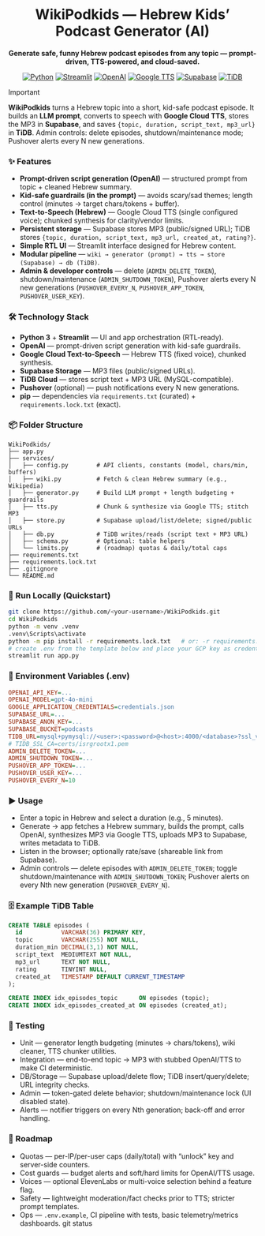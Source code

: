 <h1 align="center">WikiPodkids — Hebrew Kids’ Podcast Generator (AI)</h1>

<p align="center"><strong>Generate safe, funny Hebrew podcast episodes from any topic — prompt-driven, TTS-powered, and cloud-saved.</strong></p>

<p align="center">
  <a href="#"><img alt="Python" src="https://img.shields.io/badge/Python-3.x-informational"></a>
  <a href="#"><img alt="Streamlit" src="https://img.shields.io/badge/Streamlit-app-brightgreen"></a>
  <a href="#"><img alt="OpenAI" src="https://img.shields.io/badge/OpenAI-prompt--driven-blue"></a>
  <a href="#"><img alt="Google TTS" src="https://img.shields.io/badge/Google%20TTS-Hebrew-ff69b4"></a>
  <a href="#"><img alt="Supabase" src="https://img.shields.io/badge/Supabase-storage-success"></a>
  <a href="#"><img alt="TiDB" src="https://img.shields.io/badge/TiDB-MySQL%20compatible-orange"></a>
</p>

> [!IMPORTANT]
> **WikiPodkids** turns a Hebrew topic into a short, kid-safe podcast episode. It builds an **LLM prompt**, converts to speech with **Google Cloud TTS**, stores the MP3 in **Supabase**, and saves `{topic, duration, script_text, mp3_url}` in **TiDB**. Admin controls: delete episodes, shutdown/maintenance mode; Pushover alerts every N new generations.


### ✨ Features
- **Prompt-driven script generation (OpenAI)** — structured prompt from topic + cleaned Hebrew summary.
- **Kid-safe guardrails (in the prompt)** — avoids scary/sad themes; length control (minutes → target chars/tokens + buffer).
- **Text-to-Speech (Hebrew)** — Google Cloud TTS (single configured voice); chunked synthesis for clarity/vendor limits.
- **Persistent storage** — Supabase stores MP3 (public/signed URL); TiDB stores `{topic, duration, script_text, mp3_url, created_at, rating?}`.
- **Simple RTL UI** — Streamlit interface designed for Hebrew content.
- **Modular pipeline** — `wiki → generator (prompt) → tts → store (Supabase) → db (TiDB)`.
- **Admin & developer controls** — delete (`ADMIN_DELETE_TOKEN`), shutdown/maintenance (`ADMIN_SHUTDOWN_TOKEN`), Pushover alerts every N new generations (`PUSHOVER_EVERY_N`, `PUSHOVER_APP_TOKEN`, `PUSHOVER_USER_KEY`).


### 🛠 Technology Stack
- **Python 3** + **Streamlit** — UI and app orchestration (RTL-ready).
- **OpenAI** — prompt-driven script generation with kid-safe guardrails.
- **Google Cloud Text-to-Speech** — Hebrew TTS (fixed voice), chunked synthesis.
- **Supabase Storage** — MP3 files (public/signed URLs).
- **TiDB Cloud** — stores script text + MP3 URL (MySQL-compatible).
- **Pushover** (optional) — push notifications every N new generations.
- **pip** — dependencies via `requirements.txt` (curated) + `requirements.lock.txt` (exact).


### 📦 Folder Structure
```
WikiPodkids/
├── app.py
├── services/
│   ├── config.py        # API clients, constants (model, chars/min, buffers)
│   ├── wiki.py          # Fetch & clean Hebrew summary (e.g., Wikipedia)
│   ├── generator.py     # Build LLM prompt + length budgeting + guardrails
│   ├── tts.py           # Chunk & synthesize via Google TTS; stitch MP3
│   ├── store.py         # Supabase upload/list/delete; signed/public URLs
│   ├── db.py            # TiDB writes/reads (script text + MP3 URL)
│   ├── schema.py        # Optional: table helpers
│   └── limits.py        # (roadmap) quotas & daily/total caps
├── requirements.txt
├── requirements.lock.txt
├── .gitignore
└── README.md
```

### 🚀 Run Locally (Quickstart)

```bash
git clone https://github.com/<your-username>/WikiPodkids.git
cd WikiPodkids
python -m venv .venv
.venv\Scripts\activate
python -m pip install -r requirements.lock.txt   # or: -r requirements.txt
# create .env from the template below and place your GCP key as credentials.json
streamlit run app.py
```


### 🔑 Environment Variables (.env)

```ini
OPENAI_API_KEY=...
OPENAI_MODEL=gpt-4o-mini
GOOGLE_APPLICATION_CREDENTIALS=credentials.json
SUPABASE_URL=...
SUPABASE_ANON_KEY=...
SUPABASE_BUCKET=podcasts
TIDB_URL=mysql+pymysql://<user>:<password>@<host>:4000/<database>?ssl_verify_identity=true
# TIDB_SSL_CA=certs/isrgrootx1.pem
ADMIN_DELETE_TOKEN=...
ADMIN_SHUTDOWN_TOKEN=...
PUSHOVER_APP_TOKEN=...
PUSHOVER_USER_KEY=...
PUSHOVER_EVERY_N=10
```

### ▶️ Usage
- Enter a topic in Hebrew and select a duration (e.g., 5 minutes).
- Generate → app fetches a Hebrew summary, builds the prompt, calls OpenAI, synthesizes MP3 via Google TTS, uploads MP3 to Supabase, writes metadata to TiDB.
- Listen in the browser; optionally rate/save (shareable link from Supabase).
- Admin controls — delete episodes with `ADMIN_DELETE_TOKEN`; toggle shutdown/maintenance with `ADMIN_SHUTDOWN_TOKEN`; Pushover alerts on every Nth new generation (`PUSHOVER_EVERY_N`).

### 🗄️ Example TiDB Table

```sql
CREATE TABLE episodes (
  id           VARCHAR(36) PRIMARY KEY,
  topic        VARCHAR(255) NOT NULL,
  duration_min DECIMAL(3,1) NOT NULL,
  script_text  MEDIUMTEXT NOT NULL,
  mp3_url      TEXT NOT NULL,
  rating       TINYINT NULL,
  created_at   TIMESTAMP DEFAULT CURRENT_TIMESTAMP
);

CREATE INDEX idx_episodes_topic      ON episodes (topic);
CREATE INDEX idx_episodes_created_at ON episodes (created_at);
```

### 🧪 Testing
- Unit — generator length budgeting (minutes → chars/tokens), wiki cleaner, TTS chunker utilities.
- Integration — end-to-end topic → MP3 with stubbed OpenAI/TTS to make CI deterministic.
- DB/Storage — Supabase upload/delete flow; TiDB insert/query/delete; URL integrity checks.
- Admin — token-gated delete behavior; shutdown/maintenance lock (UI disabled state).
- Alerts — notifier triggers on every Nth generation; back-off and error handling.


### 🧭 Roadmap
- Quotas — per-IP/per-user caps (daily/total) with “unlock” key and server-side counters.
- Cost guards — budget alerts and soft/hard limits for OpenAI/TTS usage.
- Voices — optional ElevenLabs or multi-voice selection behind a feature flag.
- Safety — lightweight moderation/fact checks prior to TTS; stricter prompt templates.
- Ops — `.env.example`, CI pipeline with tests, basic telemetry/metrics dashboards.
git status
